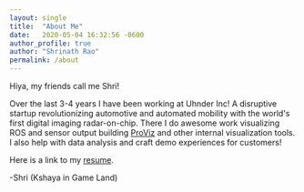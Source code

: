 ```yaml
---
layout: single 
title:  "About Me"
date:   2020-05-04 16:32:56 -0600
author_profile: true
author: "Shrinath Rao"
permalink: /about
---
```

Hiya, my friends call me Shri!

Over the last 3-4 years I have been working at Uhnder Inc! A disruptive startup revolutionizing automotive and automated mobility with the world's first digital imaging radar-on-chip. There I do awesome work visualizing ROS and sensor output building [ProViz](https://proviz.online/) and other internal visualization tools. I also help with data analysis and craft demo experiences for customers!

Here is a link to my [resume](./_img/Shrinath_Resume.pdf).


-Shri (Kshaya in Game Land)
